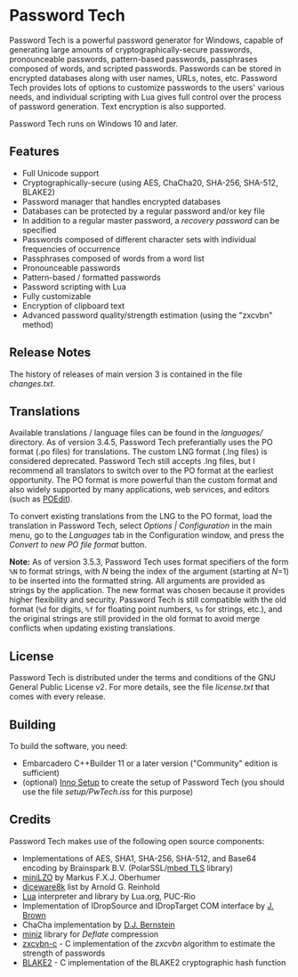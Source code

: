 # Password Tech
Password Tech is a powerful password generator for Windows, capable of generating large amounts of cryptographically-secure passwords, pronounceable passwords, pattern-based passwords, passphrases composed of words, and scripted passwords. Passwords can be stored in encrypted databases along with user names, URLs, notes, etc. Password Tech provides lots of options to customize passwords to the users' various needs, and individual scripting with Lua gives full control over the process of password generation. Text encryption is also supported.

Password Tech runs on Windows 10 and later.

## Features

- Full Unicode support
- Cryptographically-secure (using AES, ChaCha20, SHA-256, SHA-512, BLAKE2)
- Password manager that handles encrypted databases
- Databases can be protected by a regular password and/or key file
- In addition to a regular master password, a *recovery password* can be specified
- Passwords composed of different character sets with individual frequencies of occurrence
- Passphrases composed of words from a word list
- Pronounceable passwords
- Pattern-based / formatted passwords
- Password scripting with Lua
- Fully customizable
- Encryption of clipboard text
- Advanced password quality/strength estimation (using the "zxcvbn" method)

## Release Notes

The history of releases of main version 3 is contained in the file *changes.txt*.

## Translations

Available translations / language files can be found in the *languages/* directory. As of version 3.4.5, Password Tech preferantially uses the PO format (.po files) for translations. The custom LNG format (.lng files) is considered deprecated. Password Tech still accepts .lng files, but I recommend all translators to switch over to the PO format at the earliest opportunity. The PO format is more powerful than the custom format and also widely supported by many applications, web services, and editors (such as [POEdit](https://poedit.net)).

To convert existing translations from the LNG to the PO format, load the translation in Password Tech, select *Options | Configuration* in the main menu, go to the *Languages* tab in the Configuration window, and press the *Convert to new PO file format* button.

**Note:** As of version 3.5.3, Password Tech uses format specifiers of the form `%N` to format strings, with *N* being the index of the argument (starting at *N*=1) to be inserted into the formatted string. All arguments are provided as strings by the application. The new format was chosen because it provides higher flexibility and security. Password Tech is still compatible with the old format (`%d` for digits, `%f` for floating point numbers, `%s` for strings, etc.), and the original strings are still provided in the old format to avoid merge conflicts when updating existing translations. 

## License

Password Tech is distributed under the terms and conditions of the GNU General Public License v2. For more details, see the file *license.txt* that comes with every release.

## Building

To build the software, you need:

- Embarcadero C++Builder 11 or a later version ("Community" edition is sufficient)
- (optional) [Inno Setup](https://jrsoftware.org/isinfo.php) to create the setup of Password Tech (you should use the file *setup/PwTech.iss* for this purpose)

## Credits

Password Tech makes use of the following open source components:
  
- Implementations of AES, SHA1, SHA-256, SHA-512, and Base64 encoding by Brainspark B.V. (PolarSSL/[mbed TLS](https://tls.mbed.org/) library)
- [miniLZO](https://www.lzop.org/) by Markus F.X.J. Oberhumer
- [diceware8k](http://www.diceware.com) list by Arnold G. Reinhold
- [Lua](https://www.lua.org/) interpreter and library by Lua.org, PUC-Rio
- Implementation of IDropSource and IDropTarget COM interface by [J. Brown](www.catch22.net)
- ChaCha implementation by [D.J. Bernstein](https://cr.yp.to/djb.html)
- [miniz](https://github.com/richgel999/miniz) library for *Deflate* compression
- [zxcvbn-c](https://github.com/tsyrogit/zxcvbn-c) - C implementation of the *zxcvbn* algorithm to estimate the strength of passwords
- [BLAKE2](https://github.com/BLAKE2/BLAKE2) - C implementation of the BLAKE2 cryptographic hash function

